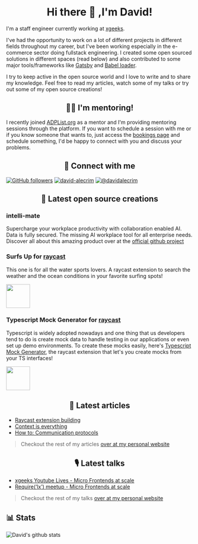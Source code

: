 <h1 align="center">Hi there 👋 ,I'm David!</h1>

I'm a staff engineer currently working at [xgeeks](https://xgeeks.io/).

I've had the opportunity to work on a lot of different projects in different fields throughout my career, but I've been working especially in the e-commerce sector doing fullstack engineering. I created some open sourced solutions in different spaces (read below) and also contributed to some major tools/frameworks like [Gatsby](https://www.gatsbyjs.com/) and [Babel loader](https://www.npmjs.com/package/babel-loader).

I try to keep active in the open source world and I love to write and to share my knowledge. Feel free to read my articles, watch some of my talks or try out some of my open source creations!

<h2 align="center">👨‍🏫 I'm mentoring!</h2>

I recently joined [ADPList.org](https://adplist.org/mentors/david-alecrim) as a mentor and I'm providing mentoring sessions through the platform. If you want to schedule a session with me or if you know someone that wants to, just access the [bookings page](https://adplist.org/mentors/david-alecrim) and schedule something, I'd be happy to connect with you and discuss your problems.

<h2 align="center">🤝 Connect with me</h2>

[![GitHub followers](https://img.shields.io/github/followers/comoser?color=green&label=Github&logo=github&logoColor=white&style=for-the-badge&raycast-width=40&raycast-height=30)](https://github.com/comoser)
[![david-alecrim](https://img.shields.io/badge/LinkedIn-%230077B5?style=for-the-badge&logo=linkedin&logoColor=white&raycast-width=40&raycast-height=30)](https://www.linkedin.com/in/david-alecrim/)
[![@davidalecrim](https://img.shields.io/badge/Medium-%2312100E?style=for-the-badge&logo=medium&logoColor=white&raycast-width=40&raycast-height=30)](https://medium.com/@davidalecrim)

<h2 align="center">👐 Latest open source creations</h2>

### intelli-mate
Supercharge your workplace productivity with collaboration enabled AI. Data is fully secured. The missing AI workplace tool for all enterprise needs.
Discover all about this amazing product over at the [official github project](https://github.com/xgeekshq/intelli-mate)


### Surfs Up for [raycast](https://www.raycast.com/)
This one is for all the water sports lovers. A raycast extension to search the weather and the ocean conditions in your favorite surfing spots!

<a title="Install surfs-up Raycast Extension" href="https://www.raycast.com/comoser/surfs-up"><img src="https://www.raycast.com/comoser/surfs-up/install_button@2x.png" height="64" alt="" style="height: 64px;"></a>

### Typescript Mock Generator for [raycast](https://www.raycast.com/)
Typescript is widely adopted nowadays and one thing that us developers tend to do is create mock data to handle testing in our applications or even set up demo environments. To create these mocks easily, here's [Typescript Mock Generator](https://www.raycast.com/comoser/typescript-mock-generator), the raycast extension that let's you create mocks from your TS interfaces!

<a title="Install typescript-mock-generator Raycast Extension" href="https://www.raycast.com/comoser/typescript-mock-generator"><img src="https://www.raycast.com/comoser/typescript-mock-generator/install_button@2x.png" height="64" alt="" style="height: 64px;"></a>

<h2 align="center">📖 Latest articles</h2>

- [Raycast extension building](https://levelup.gitconnected.com/raycast-extension-building-3e4a1ab385ce)
- [Context is everything](https://medium.com/xgeeks/context-is-everything-27359ba799d7)
- [How to: Communication protocols](https://medium.com/xgeeks/how-to-communication-protocols-ab7037507345)

> Checkout the rest of my articles [over at my personal website](https://davidalecrim.dev/articles)

<h2 align="center">🎙 Latest talks</h2>

- [xgeeks Youtube Lives - Micro Frontends at scale](https://youtu.be/Vzp6QSc3SUY)
- [Require(‘lx’) meetup - Micro Frontends at scale](https://youtu.be/yMIKG6jg91M)

> Checkout the rest of my talks [over at my personal website](https://davidalecrim.dev/talks)

## 📊 Stats
![David's github stats](https://github-readme-stats.vercel.app/api?username=comoser&count_private=true&show_icons=true&theme=nord&hide=contribs)

<!--
**comoser/comoser** is a ✨ _special_ ✨ repository because its `README.md` (this file) appears on your GitHub profile.

Here are some ideas to get you started:

- 🔭 I’m currently working on ...
- 🌱 I’m currently learning ...
- 👯 I’m looking to collaborate on ...
- 🤔 I’m looking for help with ...
- 💬 Ask me about ...
- 📫 How to reach me: ...
- 😄 Pronouns: ...
- ⚡ Fun fact: ...
-->

